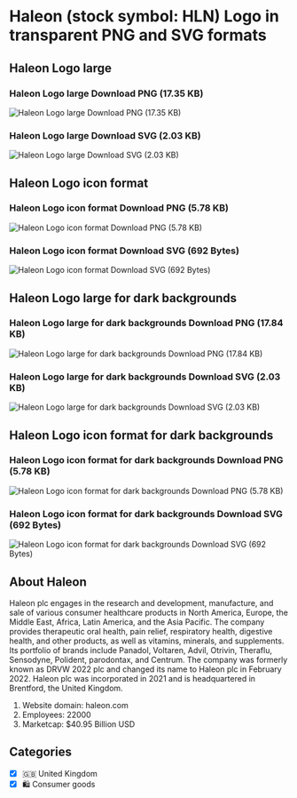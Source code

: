 # Haleon (stock symbol: HLN) Logo in transparent PNG and SVG formats

## Haleon Logo large

### Haleon Logo large Download PNG (17.35 KB)

![Haleon Logo large Download PNG (17.35 KB)](/img/orig/HLN_BIG-a8111c32.png)

### Haleon Logo large Download SVG (2.03 KB)

![Haleon Logo large Download SVG (2.03 KB)](/img/orig/HLN_BIG-93e5a8a7.svg)

## Haleon Logo icon format

### Haleon Logo icon format Download PNG (5.78 KB)

![Haleon Logo icon format Download PNG (5.78 KB)](/img/orig/HLN-a8f79faf.png)

### Haleon Logo icon format Download SVG (692 Bytes)

![Haleon Logo icon format Download SVG (692 Bytes)](/img/orig/HLN-8fc3f56d.svg)

## Haleon Logo large for dark backgrounds

### Haleon Logo large for dark backgrounds Download PNG (17.84 KB)

![Haleon Logo large for dark backgrounds Download PNG (17.84 KB)](/img/orig/HLN_BIG.D-73278526.png)

### Haleon Logo large for dark backgrounds Download SVG (2.03 KB)

![Haleon Logo large for dark backgrounds Download SVG (2.03 KB)](/img/orig/HLN_BIG.D-8efe1d57.svg)

## Haleon Logo icon format for dark backgrounds

### Haleon Logo icon format for dark backgrounds Download PNG (5.78 KB)

![Haleon Logo icon format for dark backgrounds Download PNG (5.78 KB)](/img/orig/HLN.D-9671e3a6.png)

### Haleon Logo icon format for dark backgrounds Download SVG (692 Bytes)

![Haleon Logo icon format for dark backgrounds Download SVG (692 Bytes)](/img/orig/HLN.D-b72c6b01.svg)

## About Haleon

Haleon plc engages in the research and development, manufacture, and sale of various consumer healthcare products in North America, Europe, the Middle East, Africa, Latin America, and the Asia Pacific. The company provides therapeutic oral health, pain relief, respiratory health, digestive health, and other products, as well as vitamins, minerals, and supplements. Its portfolio of brands include Panadol, Voltaren, Advil, Otrivin, Theraflu, Sensodyne, Polident, parodontax, and Centrum. The company was formerly known as DRVW 2022 plc and changed its name to Haleon plc in February 2022. Haleon plc was incorporated in 2021 and is headquartered in Brentford, the United Kingdom.

1. Website domain: haleon.com
2. Employees: 22000
3. Marketcap: $40.95 Billion USD


## Categories
- [x] 🇬🇧 United Kingdom
- [x] 🛍 Consumer goods
